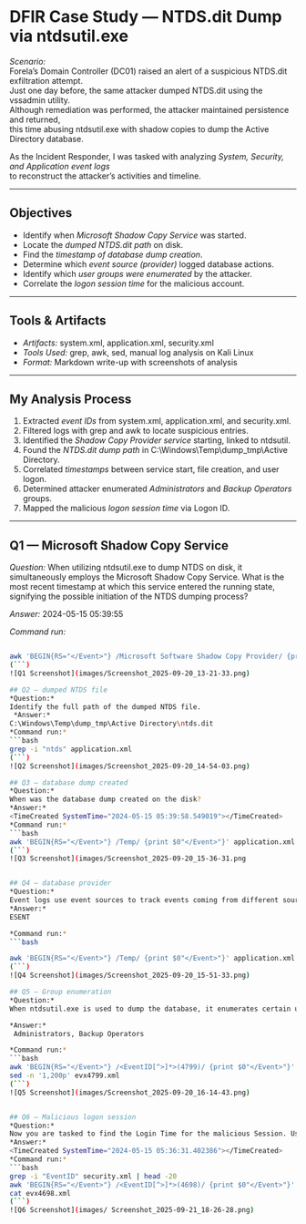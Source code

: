 # DFIR Case Study — NTDS.dit Dump via ntdsutil.exe

*Scenario:*  
Forela’s Domain Controller (DC01) raised an alert of a suspicious NTDS.dit exfiltration attempt.  
Just one day before, the same attacker dumped NTDS.dit using the vssadmin utility.  
Although remediation was performed, the attacker maintained persistence and returned,  
this time abusing ntdsutil.exe with shadow copies to dump the Active Directory database.  

As the Incident Responder, I was tasked with analyzing *System, Security, and Application event logs*  
to reconstruct the attacker’s activities and timeline.  

---

## Objectives
- Identify when *Microsoft Shadow Copy Service* was started.  
- Locate the *dumped NTDS.dit path* on disk.  
- Find the *timestamp of database dump creation*.  
- Determine which *event source (provider)* logged database actions.  
- Identify which *user groups were enumerated* by the attacker.  
- Correlate the *logon session time* for the malicious account.  

---

## Tools & Artifacts
- *Artifacts:* system.xml, application.xml, security.xml  
- *Tools Used:* grep, awk, sed, manual log analysis on Kali Linux  
- *Format:* Markdown write-up with screenshots of analysis  

---

## My Analysis Process

1. Extracted *event IDs* from system.xml, application.xml, and security.xml.  
2. Filtered logs with grep and awk to locate suspicious entries.  
3. Identified the *Shadow Copy Provider service* starting, linked to ntdsutil.  
4. Found the *NTDS.dit dump path* in C:\Windows\Temp\dump_tmp\Active Directory\.  
5. Correlated *timestamps* between service start, file creation, and user logon.  
6. Determined attacker enumerated *Administrators* and *Backup Operators* groups.  
7. Mapped the malicious *logon session time* via Logon ID.  

---

## Q1 — Microsoft Shadow Copy Service
*Question:*
When utilizing ntdsutil.exe to dump NTDS on disk, it simultaneously employs the Microsoft Shadow Copy Service. 
What is the most recent timestamp at which this service entered the running state, signifying the possible initiation of the NTDS dumping process?

*Answer:* 
2024-05-15 05:39:55

*Command run:*
```bash

awk 'BEGIN{RS="</Event>"} /Microsoft Software Shadow Copy Provider/ {print $0"</Event>"}' system.xml
(```)
![Q1 Screenshot](images/Screenshot_2025-09-20_13-21-33.png)

## Q2 — dumped NTDS file
*Question:*
Identify the full path of the dumped NTDS file.
 *Answer:*  
C:\Windows\Temp\dump_tmp\Active Directory\ntds.dit
*Command run:*
```bash
grep -i "ntds" application.xml
(```)
![Q2 Screenshot](images/Screenshot_2025-09-20_14-54-03.png)

## Q3 — database dump created 
*Question:*
When was the database dump created on the disk?
*Answer:* 
<TimeCreated SystemTime="2024-05-15 05:39:58.549019"></TimeCreated>
*Command run:*
```bash
awk 'BEGIN{RS="</Event>"} /Temp/ {print $0"</Event>"}' application.xml
(```)
![Q3 Screenshot](images/Screenshot_2025-09-20_15-36-31.png


## Q4 — database provider
*Question:*
Event logs use event sources to track events coming from different sources. Which event source provides database status data like creation and detachment?
*Answer:*
ESENT

*Command run:*
```bash

awk 'BEGIN{RS="</Event>"} /Temp/ {print $0"</Event>"}' application.xml 
(```)
![Q4 Screenshot](images/Screenshot_2025-09-20_15-51-33.png)

## Q5 — Group enumeration
*Question:*
When ntdsutil.exe is used to dump the database, it enumerates certain user groups to validate the privileges of the account being used. Which two groups are enumerated by the ntdsutil.exe process? Give the groups in alphabetical order joined by comma space.

*Answer:*
 Administrators, Backup Operators

*Command run:*
```bash
awk 'BEGIN{RS="</Event>"} /<EventID[^>]*>(4799)/ {print $0"</Event>"}' security.xml > evx4799.xml 
sed -n '1,200p' evx4799.xml
(```)
![Q5 Screenshot](images/Screenshot_2025-09-20_16-14-43.png)


## Q6 — Malicious logon session
*Question:*
Now you are tasked to find the Login Time for the malicious Session. Using the Logon ID, find the Time when the user logon session started.
*Answer:*
<TimeCreated SystemTime="2024-05-15 05:36:31.402386"></TimeCreated>
*Command run:*
```bash
grep -i "EventID" security.xml | head -20  
awk 'BEGIN{RS="</Event>"} /<EventID[^>]*>(4698)/ {print $0"</Event>"}' security.xml > evx4698.xml  
cat evx4698.xml
(```)
![Q6 Screenshot](images/ Screenshot_2025-09-21_18-26-28.png)

